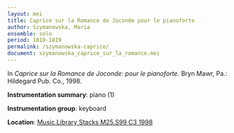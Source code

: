 ```yaml
---
layout: mei
title: Caprice sur la Romance de Joconde pour le pianoforte
author: Szymanowska, Maria
ensemble: solo
period: 1810-1819
permalink: /szymanowska-caprice/
document: szymanowska_caprice_sur_la_romance.mei
---
```


In *Caprice sur la Romance de Joconde: pour le pianoforte.* Bryn Mawr, Pa.: Hildegard Pub. Co., 1998.

**Instrumentation summary**: piano (1)

**Instrumentation group**: keyboard

**Location**: <a href="https://tufts-primo.hosted.exlibrisgroup.com/primo-explore/fulldisplay?docid=01TUN_ALMA2199743320003851&context=L&vid=01TUN&lang=en_US&search_scope=EVERYTHING&adaptor=Local%20Search%20Engine&tab=everything&query=any,contains,maria%20szymanowska%20carpice&offset=0" target="_blank">Music Library Stacks M25.S99 C3 1998</a>
